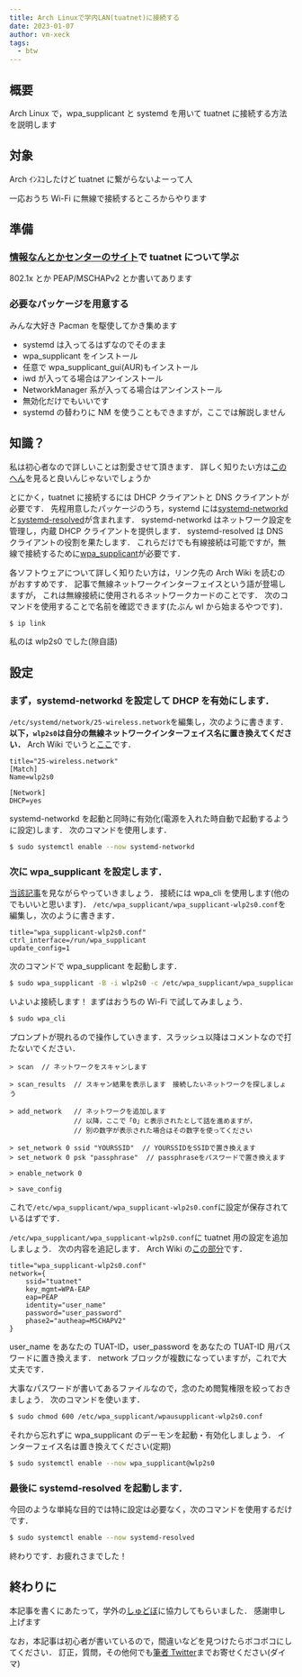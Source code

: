```yaml
---
title: Arch Linuxで学内LAN(tuatnet)に接続する
date: 2023-01-07
author: vm-xeck
tags:
  - btw
---
```

## 概要

Arch Linux で，wpa_supplicant と systemd を用いて tuatnet に接続する方法を説明します

## 対象

Arch ｲﾝｽｺしたけど tuatnet に繋がらないよーって人

一応おうち Wi-Fi に無線で接続するところからやります

## 準備

### [情報なんとかセンターのサイト](https://www.imc.tuat.ac.jp/info-system0/campusnet/wlan/index.html)で tuatnet について学ぶ

802.1x とか PEAP/MSCHAPv2 とか書いてあります

### 必要なパッケージを用意する

みんな大好き Pacman を駆使してかき集めます

- systemd は入ってるはずなのでそのまま
- wpa_supplicant をインストール
- 任意で wpa_supplicant_gui(AUR)もインストール
- iwd が入ってる場合はアンインストール
- NetworkManager 系が入ってる場合はアンインストール
- 無効化だけでもいいです
- systemd の替わりに NM を使うこともできますが，ここでは解説しません

## 知識？

私は初心者なので詳しいことは割愛させて頂きます．
詳しく知りたい方は[この](https://wiki.archlinux.jp/index.php/%E3%83%8D%E3%83%83%E3%83%88%E3%83%AF%E3%83%BC%E3%82%AF%E8%A8%AD%E5%AE%9A)[へん](https://wiki.archlinux.jp/index.php/%E3%83%AF%E3%82%A4%E3%83%A4%E3%83%AC%E3%82%B9%E8%A8%AD%E5%AE%9A)を見ると良いんじゃないでしょうか

とにかく，tuatnet に接続するには DHCP クライアントと DNS クライアントが必要です．
先程用意したパッケージのうち，systemd には[systemd-networkd](https://wiki.archlinux.jp/index.php/Systemd-networkd)と[systemd-resolved](https://wiki.archlinux.jp/index.php/Systemd-resolved)が含まれます．
systemd-networkd はネットワーク設定を管理し，内蔵 DHCP クライアントを提供します．
systemd-resolved は DNS クライアントの役割を果たします．
これらだけでも有線接続は可能ですが，無線で接続するために[wpa_supplicant](https://wiki.archlinux.jp/index.php/Wpa_supplicant)が必要です．

各ソフトウェアについて詳しく知りたい方は，リンク先の Arch Wiki を読むのがおすすめです．
記事で無線ネットワークインターフェイスという語が登場しますが，
これは無線接続に使用されるネットワークカードのことです．
次のコマンドを使用することで名前を確認できます(たぶん wl から始まるやつです)．

```bash
$ ip link
```

私のは wlp2s0 でした(隙自語)

## 設定

### まず，systemd-networkd を設定して DHCP を有効にします．

`/etc/systemd/network/25-wireless.network`を編集し，次のように書きます．
**以下，`wlp2s0`は自分の無線ネットワークインターフェイス名に置き換えてください．**
Arch Wiki でいうと[ここ](https://wiki.archlinux.jp/index.php/Systemd-networkd#.E7.84.A1.E7.B7.9A.E3.82.A2.E3.83.80.E3.83.97.E3.82.BF)です．

```systemd
title="25-wireless.network"
[Match]
Name=wlp2s0

[Network]
DHCP=yes
```

systemd-networkd を起動と同時に有効化(電源を入れた時自動で起動するように設定)します．
次のコマンドを使用します．

```bash
$ sudo systemctl enable --now systemd-networkd
```

### 次に wpa_supplicant を設定します．

[当該記事](https://wiki.archlinux.jp/index.php/Wpa_supplicant#wpa_cli_.E3.81.A7.E6.8E.A5.E7.B6.9A.E3.81.99.E3.82.8B)を見ながらやっていきましょう．
接続には wpa_cli を使用します(他のでもいいと思います)．
`/etc/wpa_supplicant/wpa_supplicant-wlp2s0.conf`を編集し，次のように書きます．

```systemd
title="wpa_supplicant-wlp2s0.conf"
ctrl_interface=/run/wpa_supplicant
update_config=1
```

次のコマンドで wpa_supplicant を起動します．

```bash
$ sudo wpa_supplicant -B -i wlp2s0 -c /etc/wpa_supplicant/wpa_supplicant-wlp2s0.conf
```

いよいよ接続します！
まずはおうちの Wi-Fi で試してみましょう．

```bash
$ sudo wpa_cli
```

プロンプトが現れるので操作していきます．スラッシュ以降はコメントなので打たないでください．

```
> scan  // ネットワークをスキャンします

> scan_results  // スキャン結果を表示します　接続したいネットワークを探しましょう

> add_network   // ネットワークを追加します
                // 以降，ここで「0」と表示されたとして話を進めますが，
                // 別の数字が表示された場合はその数字を使ってください

> set_network 0 ssid "YOURSSID"  // YOURSSIDをSSIDで置き換えます
> set_network 0 psk "passphrase"  // passphraseをパスワードで置き換えます

> enable_network 0

> save_config
```

これで`/etc/wpa_supplicant/wpa_supplicant-wlp2s0.conf`に設定が保存されているはずです．

`/etc/wpa_supplicant/wpa_supplicant-wlp2s0.conf`に tuatnet 用の設定を追加しましょう．
次の内容を追記します．
Arch Wiki の[この部分](https://wiki.archlinux.jp/index.php/Wpa_supplicant#802.1x.2Fradius)です．

```systemd
title="wpa_supplicant-wlp2s0.conf"
network={
    ssid="tuatnet"
    key_mgmt=WPA-EAP
    eap=PEAP
    identity="user_name"
    password="user_password"
    phase2="autheap=MSCHAPV2"
}
```

user_name をあなたの TUAT-ID，user_password をあなたの TUAT-ID 用パスワードに置き換えます．
network ブロックが複数になっていますが，これで大丈夫です．

大事なパスワードが書いてあるファイルなので，念のため閲覧権限を絞っておきましょう．
次のコマンドを使います．

```bash
$ sudo chmod 600 /etc/wpa_supplicant/wpausupplicant-wlp2s0.conf
```

それから忘れずに wpa_supplicant のデーモンを起動・有効化しましょう．
インターフェイス名は置き換えてください(定期)

```bash
$ sudo systemctl enable --now wpa_supplicant@wlp2s0
```

### 最後に systemd-resolved を起動します．

今回のような単純な目的では特に設定は必要なく，次のコマンドを使用するだけです．

```bash
$ sudo systemctl enable --now systemd-resolved
```

終わりです．お疲れさまでした！

## 終わりに

本記事を書くにあたって，学外の[しゅどぼ](https://twitter.com/_QiToY)に協力してもらいました．
感謝申し上げます

なお，本記事は初心者が書いているので，間違いなどを見つけたらボコボコにしてください．
訂正，質問，その他何でも[筆者 Twitter](https://twitter.com/vm_xeck)までお寄せください(ダイマ)

